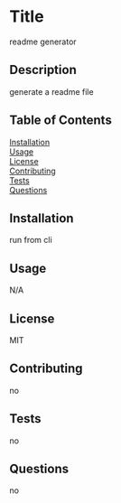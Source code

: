 
  # Title
  readme generator

  ## Description
  generate a readme file

  ## Table of Contents  
  [Installation](##installation)  
  [Usage](##usage)  
  [License](##license)  
  [Contributing](##contributing)  
  [Tests](##tests)  
  [Questions](##questions)  



  
  ## Installation
  run from cli
  
  ## Usage
  N/A
  
  ## License
  MIT
  
  ## Contributing
  no

  ## Tests
  no
 
  ## Questions
  no
